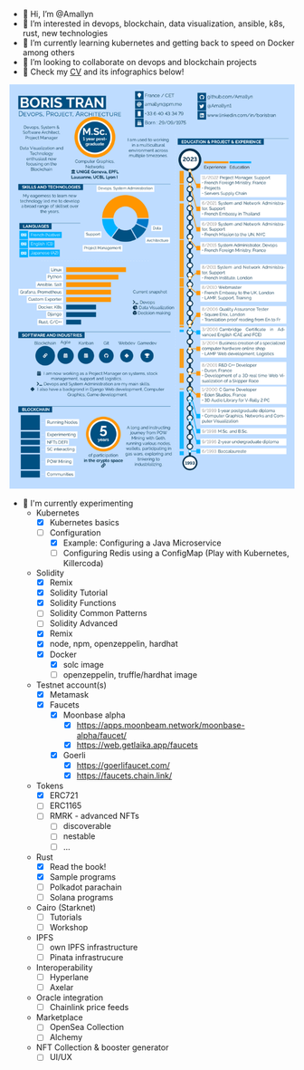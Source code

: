 - 👋 Hi, I’m @Amallyn
- 👀 I’m interested in devops, blockchain, data visualization, ansible, k8s, rust, new technologies
- 🌱 I’m currently learning kubernetes and getting back to speed on Docker among others
- 💞️ I’m looking to collaborate on devops and blockchain projects
- 👀 Check my [CV](https://drive.google.com/drive/folders/1sbnU6meyvMiT61W4S-4BwnZ5JY6qL4yV?usp=sharing) and its infographics below!
<!--- - 🌱 I’m currently learning ...
- 📫 How to reach me ...
--->

[![CV Amallyn](https://raw.githubusercontent.com/Amallyn/latexcv/master/docs/media/CV_en_Boris_TRAN_infographics2.png)](https://drive.google.com/drive/folders/1sbnU6meyvMiT61W4S-4BwnZ5JY6qL4yV?usp=sharing)

- 🌱 I'm currently experimenting
  - Kubernetes
    - [x] Kubernetes basics
    - [ ] Configuration
      - [x] Example: Configuring a Java Microservice
      - [ ] Configuring Redis using a ConfigMap (Play with Kubernetes, Killercoda)
  - Solidity
    - [x] Remix
    - [x] Solidity Tutorial
    - [x] Solidity Functions
    - [ ] Solidity Common Patterns
    - [ ] Solidity Advanced
    - [x] Remix
    - [x] node, npm, openzeppelin, hardhat
    - [x] Docker
      - [x] solc image
      - [ ] openzeppelin, truffle/hardhat image
  - Testnet account(s)
    - [x] Metamask
    - [x] Faucets
      - [x] Moonbase alpha
        - [x] https://apps.moonbeam.network/moonbase-alpha/faucet/
        - [x] https://web.getlaika.app/faucets
      - [x] Goerli
        - [x] https://goerlifaucet.com/
        - [x] https://faucets.chain.link/
  - Tokens
    - [x] ERC721
    - [ ] ERC1165
    - [ ] RMRK - advanced NFTs
      - [ ] discoverable
      - [ ] nestable
      - [ ] ...
  - Rust
    - [x] Read the book!
    - [x] Sample programs
    - [ ] Polkadot parachain
    - [ ] Solana programs
  - Cairo (Starknet)
    - [ ] Tutorials
    - [ ] Workshop
  - IPFS
    - [ ] own IPFS infrastructure
    - [ ] Pinata infrastrucure
  - Interoperability
    - [ ] Hyperlane
    - [ ] Axelar
  - Oracle integration
    - [ ] Chainlink price feeds
  - Marketplace
    - [ ] OpenSea Collection
    - [ ] Alchemy
  - NFT Collection & booster generator
    - [ ] UI/UX

<!---
Amallyn/Amallyn is a ✨ special ✨ repository because its `README.md` (this file) appears on your GitHub profile.
You can click the Preview link to take a look at your changes.
--->
